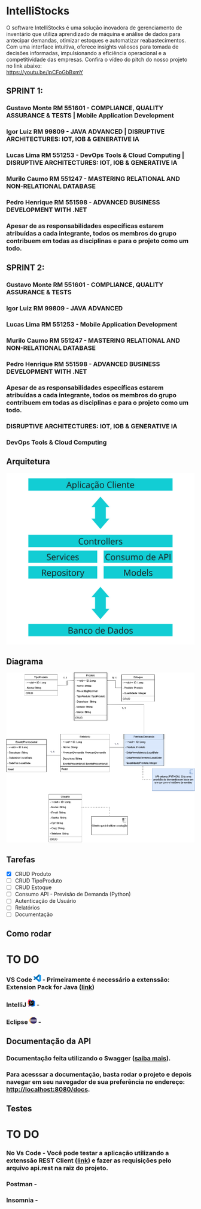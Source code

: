 # IntelliStocks

O software IntelliStocks é uma solução inovadora de gerenciamento de inventário que utiliza aprendizado de máquina e análise de dados para antecipar demandas, otimizar estoques e automatizar reabastecimentos. Com uma interface intuitiva, oferece insights valiosos para tomada de decisões informadas, impulsionando a eficiência operacional e a competitividade das empresas. Confira o vídeo do pitch do nosso projeto no link abaixo: <br> https://youtu.be/lpCFoGbBxmY

## SPRINT 1:
### Gustavo Monte RM 551601 - COMPLIANCE, QUALITY ASSURANCE & TESTS | Mobile Application Development  
### Igor Luiz RM 99809 - JAVA ADVANCED | DISRUPTIVE ARCHITECTURES: IOT, IOB & GENERATIVE IA
### Lucas Lima RM 551253 - DevOps Tools & Cloud Computing | DISRUPTIVE ARCHITECTURES: IOT, IOB & GENERATIVE IA
### Murilo Caumo RM 551247 - MASTERING RELATIONAL AND NON-RELATIONAL DATABASE
### Pedro Henrique RM 551598 - ADVANCED BUSINESS DEVELOPMENT WITH .NET

### Apesar de as responsabilidades específicas estarem atribuídas a cada integrante, todos os membros do grupo contribuem em todas as disciplinas e para o projeto como um todo.

## SPRINT 2:
### Gustavo Monte RM 551601 - COMPLIANCE, QUALITY ASSURANCE & TESTS
### Igor Luiz RM 99809 - JAVA ADVANCED
### Lucas Lima RM 551253 - Mobile Application Development
### Murilo Caumo RM 551247 - MASTERING RELATIONAL AND NON-RELATIONAL DATABASE
### Pedro Henrique RM 551598 - ADVANCED BUSINESS DEVELOPMENT WITH .NET

### Apesar de as responsabilidades específicas estarem atribuídas a cada integrante, todos os membros do grupo contribuem em todas as disciplinas e para o projeto como um todo.

### DISRUPTIVE ARCHITECTURES: IOT, IOB & GENERATIVE IA
### DevOps Tools & Cloud Computing

## Arquitetura

![Camadas das arquiteturas](Intellistocks_camadas.jpg)

## Diagrama

![Diagrama de Classes](Intellistocks(2).png)


## Tarefas

- [x] CRUD Produto
- [ ] CRUD TipoProduto
- [ ] CRUD Estoque
- [ ] Consumo API - Previsão de Demanda (Python)
- [ ] Autenticação de Usuário
- [ ] Relatórios
- [ ] Documentação

## Como rodar
# TO DO

### VS Code <img src="visual-studio-code-icon.webp" alt="vscode-icon" width="20"/> - Primeiramente é necessário a extenssão: Extension Pack for Java ([link](https://marketplace.visualstudio.com/items?itemName=vscjava.vscode-java-pack))
### IntelliJ <img src="intellij-idea.svg" alt="intelliJ-icon" width="20"/> -
### Eclipse <img src="eclipse.svg" alt="eclipse-icon" width="20"/>  -


## Documentação da API

### Documentação feita utilizando o Swagger ([saiba mais](https://swagger.io/)).
### Para acesssar a documentação, basta rodar o projeto e depois navegar em seu navegador de sua preferência no endereço: [http://localhost:8080/docs](http://localhost:8080/docs).

## Testes
# TO DO
### No Vs Code - Você pode testar a aplicação utilizando a extenssão REST Client ([link](https://marketplace.visualstudio.com/items?itemName=humao.rest-client)) e fazer as requisições pelo arquivo **api.rest** na raiz do projeto.

### Postman - 
### Insomnia - 
